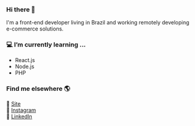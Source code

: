 ### Hi there 👋
I'm a front-end developer living in Brazil and working remotely developing e-commerce solutions.
  
### 💻 I’m currently learning ...
  - React.js
  - Node.js
  - PHP

### Find me elsewhere 🌎

🚀 [Site](https://tiagosoares.com.br) <br>
📸 [Instagram](https://instagram.com/otiagosoares) <br>
💼 [LinkedIn](https://www.linkedin.com/in/otiagosoares) <br>

<!--
**otiagosoares/otiagosoares** is a ✨ _special_ ✨ repository because its `README.md` (this file) appears on your GitHub profile.

Here are some ideas to get you started:

- 🔭 I’m currently working on ...
- 🌱 I’m currently learning ...
- 👯 I’m looking to collaborate on ...
- 🤔 I’m looking for help with ...
- 💬 Ask me about ...
- 📫 How to reach me: ...
- 😄 Pronouns: ...
- ⚡ Fun fact: ...
-->
